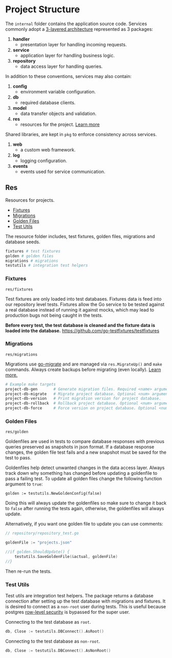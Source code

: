 # Project Structure

The `internal` folder contains the application source code. Services commonly adopt a [3-layered architecture](https://en.wikipedia.org/wiki/Multitier_architecture) 
represented as 3 packages:

1. __handler__ 
   - presentation layer for handling incoming requests.
2. __service__
   - application layer for handling business logic.
3. __repository__
   - data access layer for handling queries.

In addition to these conventions, services may also contain:

1. __config__
   - environment variable configuration.
2. __db__
   - required database clients.
3. __model__
   - data transfer objects and validation.
4. __res__
   - resources for the project. [Learn more](#res)


Shared libraries, are kept in `pkg` to enforce consistency across services.

1. __web__ 
   - a custom web framework. 
2. __log__
   - logging configuration.
3. __events__
   - events used for service communication.

## Res
Resources for projects.

- [Fixtures](#fixtures)
- [Migrations](#migrations)
- [Golden Files](#golden-files)
- [Test Utils](#test-utils)

The resource folder includes, test fixtures, golden files, migrations and database seeds.

```bash
fixtures # test fixtures
golden # golden files
migrations # migrations
testutils # integration test helpers
```

### Fixtures

`res/fixtures`

Test fixtures are only loaded into test databases. Fixtures data is feed into our repository level tests. Fixtures allow
the Go service to be tested against a real database instead of running it against mocks, which may lead to production bugs
not being caught in the tests.

__Before every test, the test database is cleaned and the fixture data is loaded into
the database.__ https://github.com/go-testfixtures/testfixtures

### Migrations

`res/migrations`

Migrations use [go-migrate](https://github.com/golang-migrate/migrate) and are managed via `res.MigrateUp()` and `make` commands.
Always create backups before migrating (even locally). [Learn more.](https://github.com/golang-migrate/migrate/tree/master/cmd/migrate)

```bash
# Example make targets
project-db-gen       # Generate migration files. Required <name> argument.
project-db-migrate   # Migrate project database. Optional <num> argument.
project-db-version   # Print migration version for project database.
project-db-rollback  # Rollback project database. Optional <num> argument.
project-db-force     # Force version on project database. Optional <num> argument.
```

### Golden Files

`res/golden`

Goldenfiles are used in tests to compare database responses with previous queries preserved as snapshots in json format.
If a database response changes, the golden file test fails and a new snapshot must be saved for the test to pass.

Goldenfiles help detect unwanted changes in the data access layer. Always track down why something has changed before updating
a goldenfile to pass a failing test. To update all golden files change the following function argument to `true`:
```
golden := testutils.NewGoldenConfig(false)
```
Doing this will always update the goldenfiles so make sure to change it back to `false` after running the tests again, otherwise,
the goldenfiles will always update. 

Alternatively, if you want one golden file to update you can use comments:

```go
// repository/repository_test.go

goldenFile := "projects.json"

//if golden.ShouldUpdate() {
    testutils.SaveGoldenFile(&actual, goldenFile)
//}
```
Then re-run the  tests.

### Test Utils

Test utils are integration test helpers. The package returns a database connection after setting up
the test database with migrations and fixtures. It is desired to connect as a `non-root` user during tests. This is useful 
because postgres [row-level security](https://www.postgresql.org/docs/current/ddl-rowsecurity.html) is bypassed for the super user. 

Connecting to the test database as `root`.

```go
db, Close := testutils.DBConnect().AsRoot()
```

Connecting to the test database as `non-root`.

```go
db, Close := testutils.DBConnect().AsNonRoot()
```